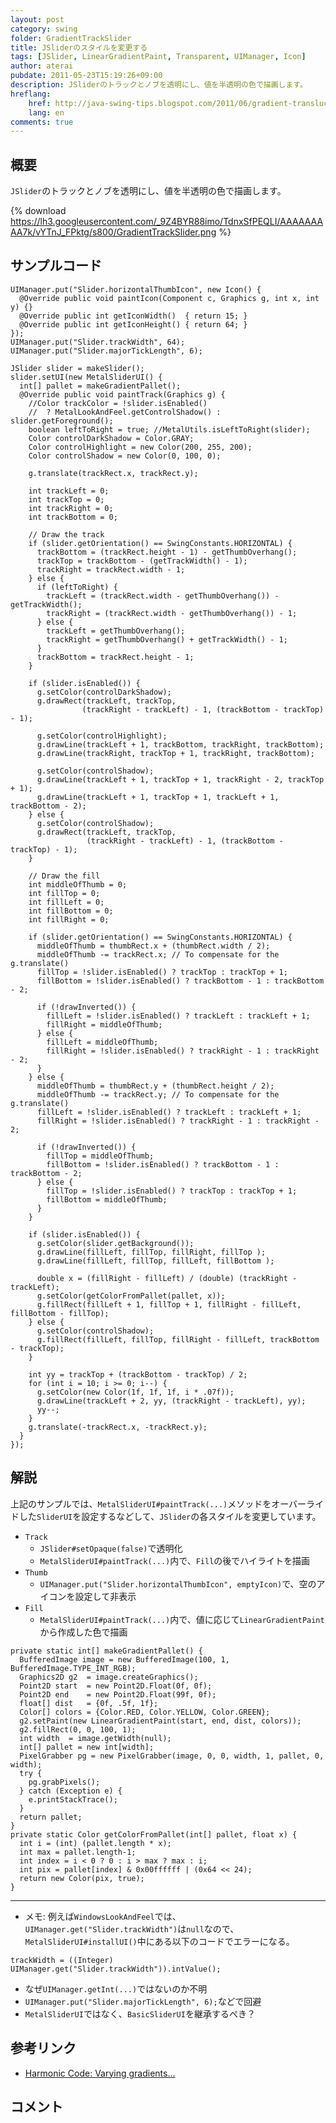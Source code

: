 ```yaml
---
layout: post
category: swing
folder: GradientTrackSlider
title: JSliderのスタイルを変更する
tags: [JSlider, LinearGradientPaint, Transparent, UIManager, Icon]
author: aterai
pubdate: 2011-05-23T15:19:26+09:00
description: JSliderのトラックとノブを透明にし、値を半透明の色で描画します。
hreflang:
    href: http://java-swing-tips.blogspot.com/2011/06/gradient-translucent-track-jslider.html
    lang: en
comments: true
---
```

## 概要
`JSlider`のトラックとノブを透明にし、値を半透明の色で描画します。

{% download https://lh3.googleusercontent.com/_9Z4BYR88imo/TdnxSfPEQLI/AAAAAAAAA7k/vYTnJ_FPktg/s800/GradientTrackSlider.png %}

## サンプルコード
<pre class="prettyprint"><code>UIManager.put("Slider.horizontalThumbIcon", new Icon() {
  @Override public void paintIcon(Component c, Graphics g, int x, int y) {}
  @Override public int getIconWidth()  { return 15; }
  @Override public int getIconHeight() { return 64; }
});
UIManager.put("Slider.trackWidth", 64);
UIManager.put("Slider.majorTickLength", 6);

JSlider slider = makeSlider();
slider.setUI(new MetalSliderUI() {
  int[] pallet = makeGradientPallet();
  @Override public void paintTrack(Graphics g) {
    //Color trackColor = !slider.isEnabled()
    //  ? MetalLookAndFeel.getControlShadow() : slider.getForeground();
    boolean leftToRight = true; //MetalUtils.isLeftToRight(slider);
    Color controlDarkShadow = Color.GRAY;
    Color controlHighlight = new Color(200, 255, 200);
    Color controlShadow = new Color(0, 100, 0);

    g.translate(trackRect.x, trackRect.y);

    int trackLeft = 0;
    int trackTop = 0;
    int trackRight = 0;
    int trackBottom = 0;

    // Draw the track
    if (slider.getOrientation() == SwingConstants.HORIZONTAL) {
      trackBottom = (trackRect.height - 1) - getThumbOverhang();
      trackTop = trackBottom - (getTrackWidth() - 1);
      trackRight = trackRect.width - 1;
    } else {
      if (leftToRight) {
        trackLeft = (trackRect.width - getThumbOverhang()) - getTrackWidth();
        trackRight = (trackRect.width - getThumbOverhang()) - 1;
      } else {
        trackLeft = getThumbOverhang();
        trackRight = getThumbOverhang() + getTrackWidth() - 1;
      }
      trackBottom = trackRect.height - 1;
    }

    if (slider.isEnabled()) {
      g.setColor(controlDarkShadow);
      g.drawRect(trackLeft, trackTop,
                (trackRight - trackLeft) - 1, (trackBottom - trackTop) - 1);

      g.setColor(controlHighlight);
      g.drawLine(trackLeft + 1, trackBottom, trackRight, trackBottom);
      g.drawLine(trackRight, trackTop + 1, trackRight, trackBottom);

      g.setColor(controlShadow);
      g.drawLine(trackLeft + 1, trackTop + 1, trackRight - 2, trackTop + 1);
      g.drawLine(trackLeft + 1, trackTop + 1, trackLeft + 1, trackBottom - 2);
    } else {
      g.setColor(controlShadow);
      g.drawRect(trackLeft, trackTop,
                 (trackRight - trackLeft) - 1, (trackBottom - trackTop) - 1);
    }

    // Draw the fill
    int middleOfThumb = 0;
    int fillTop = 0;
    int fillLeft = 0;
    int fillBottom = 0;
    int fillRight = 0;

    if (slider.getOrientation() == SwingConstants.HORIZONTAL) {
      middleOfThumb = thumbRect.x + (thumbRect.width / 2);
      middleOfThumb -= trackRect.x; // To compensate for the g.translate()
      fillTop = !slider.isEnabled() ? trackTop : trackTop + 1;
      fillBottom = !slider.isEnabled() ? trackBottom - 1 : trackBottom - 2;

      if (!drawInverted()) {
        fillLeft = !slider.isEnabled() ? trackLeft : trackLeft + 1;
        fillRight = middleOfThumb;
      } else {
        fillLeft = middleOfThumb;
        fillRight = !slider.isEnabled() ? trackRight - 1 : trackRight - 2;
      }
    } else {
      middleOfThumb = thumbRect.y + (thumbRect.height / 2);
      middleOfThumb -= trackRect.y; // To compensate for the g.translate()
      fillLeft = !slider.isEnabled() ? trackLeft : trackLeft + 1;
      fillRight = !slider.isEnabled() ? trackRight - 1 : trackRight - 2;

      if (!drawInverted()) {
        fillTop = middleOfThumb;
        fillBottom = !slider.isEnabled() ? trackBottom - 1 : trackBottom - 2;
      } else {
        fillTop = !slider.isEnabled() ? trackTop : trackTop + 1;
        fillBottom = middleOfThumb;
      }
    }

    if (slider.isEnabled()) {
      g.setColor(slider.getBackground());
      g.drawLine(fillLeft, fillTop, fillRight, fillTop );
      g.drawLine(fillLeft, fillTop, fillLeft, fillBottom );

      double x = (fillRight - fillLeft) / (double) (trackRight - trackLeft);
      g.setColor(getColorFromPallet(pallet, x));
      g.fillRect(fillLeft + 1, fillTop + 1, fillRight - fillLeft, fillBottom - fillTop);
    } else {
      g.setColor(controlShadow);
      g.fillRect(fillLeft, fillTop, fillRight - fillLeft, trackBottom - trackTop);
    }

    int yy = trackTop + (trackBottom - trackTop) / 2;
    for (int i = 10; i &gt;= 0; i--) {
      g.setColor(new Color(1f, 1f, 1f, i * .07f));
      g.drawLine(trackLeft + 2, yy, (trackRight - trackLeft), yy);
      yy--;
    }
    g.translate(-trackRect.x, -trackRect.y);
  }
});
</code></pre>

## 解説
上記のサンプルでは、`MetalSliderUI#paintTrack(...)`メソッドをオーバーライドした`SliderUI`を設定するなどして、`JSlider`の各スタイルを変更しています。

- `Track`
    - `JSlider#setOpaque(false)`で透明化
    - `MetalSliderUI#paintTrack(...)`内で、`Fill`の後でハイライトを描画
- `Thumb`
    - `UIManager.put("Slider.horizontalThumbIcon", emptyIcon)`で、空のアイコンを設定して非表示
- `Fill`
    - `MetalSliderUI#paintTrack(...)`内で、値に応じて`LinearGradientPaint`から作成した色で描画

<!-- dummy comment line for breaking list -->

<pre class="prettyprint"><code>private static int[] makeGradientPallet() {
  BufferedImage image = new BufferedImage(100, 1, BufferedImage.TYPE_INT_RGB);
  Graphics2D g2  = image.createGraphics();
  Point2D start  = new Point2D.Float(0f, 0f);
  Point2D end    = new Point2D.Float(99f, 0f);
  float[] dist   = {0f, .5f, 1f};
  Color[] colors = {Color.RED, Color.YELLOW, Color.GREEN};
  g2.setPaint(new LinearGradientPaint(start, end, dist, colors));
  g2.fillRect(0, 0, 100, 1);
  int width  = image.getWidth(null);
  int[] pallet = new int[width];
  PixelGrabber pg = new PixelGrabber(image, 0, 0, width, 1, pallet, 0, width);
  try {
    pg.grabPixels();
  } catch (Exception e) {
    e.printStackTrace();
  }
  return pallet;
}
private static Color getColorFromPallet(int[] pallet, float x) {
  int i = (int) (pallet.length * x);
  int max = pallet.length-1;
  int index = i &lt; 0 ? 0 : i &gt; max ? max : i;
  int pix = pallet[index] &amp; 0x00ffffff | (0x64 &lt;&lt; 24);
  return new Color(pix, true);
}
</code></pre>

- - - -
- メモ: 例えば`WindowsLookAndFeel`では、`UIManager.get("Slider.trackWidth")`は`null`なので、`MetalSliderUI#installUI()`中にある以下のコードでエラーになる。

<!-- dummy comment line for breaking list -->

<pre class="prettyprint"><code>trackWidth = ((Integer) UIManager.get("Slider.trackWidth")).intValue();
</code></pre>

- なぜ`UIManager.getInt(...)`ではないのか不明
- `UIManager.put("Slider.majorTickLength", 6);`などで回避
- `MetalSliderUI`ではなく、`BasicSliderUI`を継承するぺき？

<!-- dummy comment line for breaking list -->

## 参考リンク
- [Harmonic Code: Varying gradients...](http://harmoniccode.blogspot.com/2011/05/varying-gradients.html)

<!-- dummy comment line for breaking list -->

## コメント
